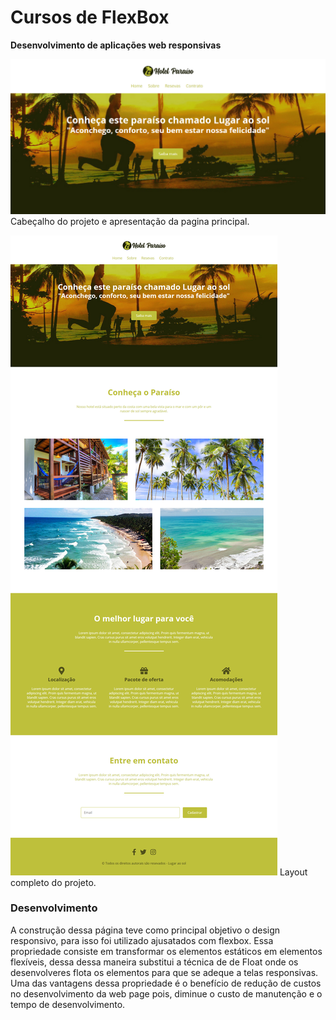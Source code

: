 # Cursos de FlexBox

**Desenvolvimento de aplicações web responsivas**

![picture alt](projeto/p1.png)
Cabeçalho do projeto e apresentação da pagina principal.


![picture alt](projeto/p2.jpg)
Layout completo do projeto.


### Desenvolvimento ###

A construção dessa página teve como principal objetivo o design responsivo,
para isso foi utilizado ajusatados com flexbox. Essa propriedade consiste em transformar os 
elementos estáticos em elementos flexíveis, dessa dessa maneira substitui a técnica de de Float
onde os desenvolveres flota os elementos para que se adeque a telas responsivas. Uma das vantagens dessa
propriedade é o benefício de redução de custos no desenvolvimento da web page pois, diminue o custo de manutenção e o tempo de desenvolvimento.